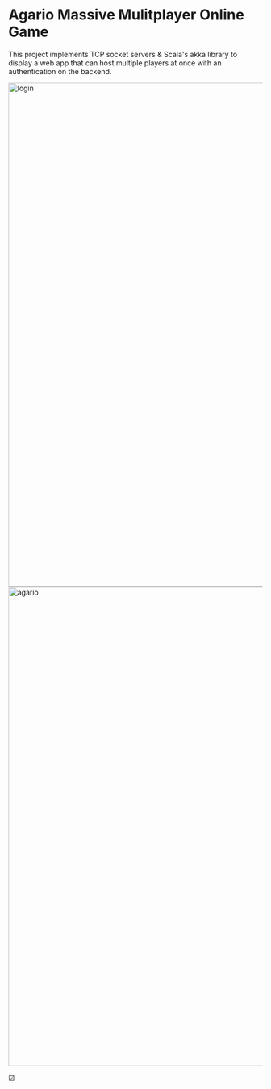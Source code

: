 # Agario Massive Mulitplayer Online Game

This project implements TCP socket servers & Scala's akka library to display a web app that can host multiple players at once with an authentication on the backend.

<img width="1000" alt="login" src="https://user-images.githubusercontent.com/45969089/72220772-1f638f00-3522-11ea-8178-f526980f6d15.PNG">
<img width="950" alt="agario" src="https://user-images.githubusercontent.com/45969089/72220776-27233380-3522-11ea-9502-068be0a4be15.PNG">

☑️
